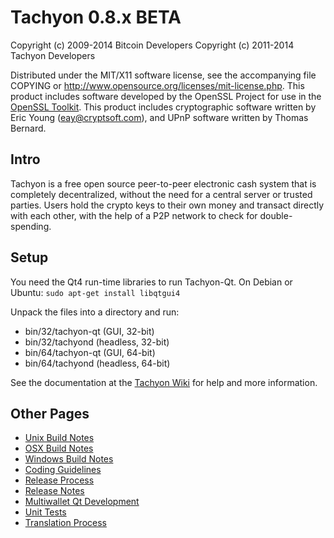 Tachyon 0.8.x BETA
====================

Copyright (c) 2009-2014 Bitcoin Developers
Copyright (c) 2011-2014 Tachyon Developers

Distributed under the MIT/X11 software license, see the accompanying
file COPYING or http://www.opensource.org/licenses/mit-license.php.
This product includes software developed by the OpenSSL Project for use in the [OpenSSL Toolkit](http://www.openssl.org/). This product includes
cryptographic software written by Eric Young ([eay@cryptsoft.com](mailto:eay@cryptsoft.com)), and UPnP software written by Thomas Bernard.


Intro
---------------------
Tachyon is a free open source peer-to-peer electronic cash system that is
completely decentralized, without the need for a central server or trusted
parties.  Users hold the crypto keys to their own money and transact directly
with each other, with the help of a P2P network to check for double-spending.


Setup
---------------------
You need the Qt4 run-time libraries to run Tachyon-Qt. On Debian or Ubuntu:
	`sudo apt-get install libqtgui4`

Unpack the files into a directory and run:

- bin/32/tachyon-qt (GUI, 32-bit)
- bin/32/tachyond (headless, 32-bit)
- bin/64/tachyon-qt (GUI, 64-bit)
- bin/64/tachyond (headless, 64-bit)

See the documentation at the [Tachyon Wiki](http://tachyon.info)
for help and more information.


Other Pages
---------------------
- [Unix Build Notes](build-unix.md)
- [OSX Build Notes](build-osx.md)
- [Windows Build Notes](build-msw.md)
- [Coding Guidelines](coding.md)
- [Release Process](release-process.md)
- [Release Notes](release-notes.md)
- [Multiwallet Qt Development](multiwallet-qt.md)
- [Unit Tests](unit-tests.md)
- [Translation Process](translation_process.md)
